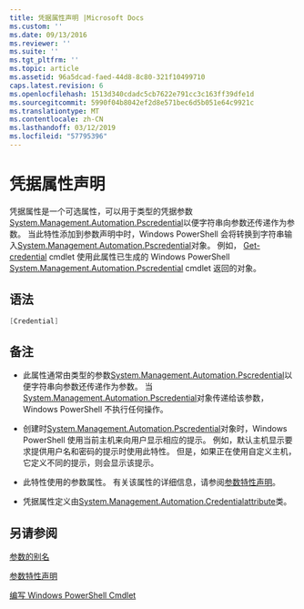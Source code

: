 ```yaml
---
title: 凭据属性声明 |Microsoft Docs
ms.custom: ''
ms.date: 09/13/2016
ms.reviewer: ''
ms.suite: ''
ms.tgt_pltfrm: ''
ms.topic: article
ms.assetid: 96a5dcad-faed-44d8-8c80-321f10499710
caps.latest.revision: 6
ms.openlocfilehash: 1513d340cdadc5cb7622e791cc3c163ff39dfe1d
ms.sourcegitcommit: 5990f04b8042ef2d8e571bec6d5b051e64c9921c
ms.translationtype: MT
ms.contentlocale: zh-CN
ms.lasthandoff: 03/12/2019
ms.locfileid: "57795396"
---
```

# <a name="credential-attribute-declaration"></a>凭据属性声明

凭据属性是一个可选属性，可以用于类型的凭据参数[System.Management.Automation.Pscredential](/dotnet/api/System.Management.Automation.PSCredential)以便字符串向参数还传递作为参数。 当此特性添加到参数声明中时，Windows PowerShell 会将转换到字符串输入[System.Management.Automation.Pscredential](/dotnet/api/System.Management.Automation.PSCredential)对象。 例如， [Get-credential](/powershell/module/Microsoft.PowerShell.Security/Get-Credential) cmdlet 使用此属性已生成的 Windows PowerShell [System.Management.Automation.Pscredential](/dotnet/api/System.Management.Automation.PSCredential) cmdlet 返回的对象。

## <a name="syntax"></a>语法

```csharp
[Credential]
```

## <a name="remarks"></a>备注

- 此属性通常由类型的参数[System.Management.Automation.Pscredential](/dotnet/api/System.Management.Automation.PSCredential)以便字符串向参数还传递作为参数。 当[System.Management.Automation.Pscredential](/dotnet/api/System.Management.Automation.PSCredential)对象传递给该参数，Windows PowerShell 不执行任何操作。

- 创建时[System.Management.Automation.Pscredential](/dotnet/api/System.Management.Automation.PSCredential)对象时，Windows PowerShell 使用当前主机来向用户显示相应的提示。 例如，默认主机显示要求提供用户名和密码的提示时使用此特性。 但是，如果正在使用自定义主机，它定义不同的提示，则会显示该提示。

- 此特性使用的参数属性。 有关该属性的详细信息，请参阅[参数特性声明](./parameter-attribute-declaration.md)。

- 凭据属性定义由[System.Management.Automation.Credentialattribute](/dotnet/api/System.Management.Automation.CredentialAttribute)类。

## <a name="see-also"></a>另请参阅

[参数的别名](./parameter-aliases.md)

[参数特性声明](./parameter-attribute-declaration.md)

[编写 Windows PowerShell Cmdlet](./writing-a-windows-powershell-cmdlet.md)
